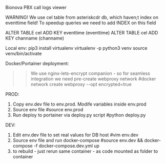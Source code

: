 Bionova PBX call logs viewer

WARNING!
We use cel table from asteriskcdr db, which haven;t index on eventtime field!
To speedup queries we need to add INDEX on this field

ALTER TABLE cel ADD KEY eventtime (eventtime)
ALTER TABLE cel ADD KEY channame (channame)

Local env:
pip3 install virtualenv
virtualenv -p python3 venv
source venv/bin/activate

Docker/Portainer deployment:

>> We use nginx-lets-encrypt companion - so for seamless integration we need pre-create webproxy network
>> #docker network create webproxy --opt encrypted=true

PROD:
1. Copy env.dev file to env.prod. Modife variables inside env.prod
2. Source env file
#source env.prod
3. Run deploy to portainer via deploy.py script
#python deploy.py

DEV:
1. Edit env.dev file to set real values for DB host
#vim env.dev
2. Source env file and run docker-compose
#source env.dev && docker-compose -f docker-compose.dev.yml up
3. to rebuild - just rerun same container - as code mounted as folder to container
